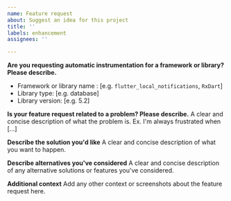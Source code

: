 ```yaml
---
name: Feature request
about: Suggest an idea for this project
title: ''
labels: enhancement
assignees: ''

---
```


**Are you requesting automatic instrumentation for a framework or library? Please describe.**
- Framework or library name : [e.g. `flutter_local_notifications`, `RxDart`]
- Library type: [e.g. database]
- Library version: [e.g. 5.2]

**Is your feature request related to a problem? Please describe.**
A clear and concise description of what the problem is. Ex. I'm always frustrated when [...]

**Describe the solution you'd like**
A clear and concise description of what you want to happen.

**Describe alternatives you've considered**
A clear and concise description of any alternative solutions or features you've considered.

**Additional context**
Add any other context or screenshots about the feature request here.
